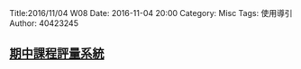 Title:2016/11/04 W08
Date: 2016-11-04 20:00
Category: Misc
Tags: 使用導引
Author: 40423245

<h2><a href="http://pygroup-ag100.rhcloud.com">期中課程評量系統</a></h2>